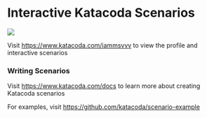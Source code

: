 # Interactive Katacoda Scenarios

[![](http://shields.katacoda.com/katacoda/iammsvvv/count.svg)](https://www.katacoda.com/iammsvvv "Get your profile on Katacoda.com")

Visit https://www.katacoda.com/iammsvvv to view the profile and interactive scenarios

### Writing Scenarios
Visit https://www.katacoda.com/docs to learn more about creating Katacoda scenarios

For examples, visit https://github.com/katacoda/scenario-example
